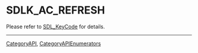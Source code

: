 # SDLK_AC_REFRESH

Please refer to [SDL_KeyCode](SDL_KeyCode) for details.

----
[CategoryAPI](CategoryAPI), [CategoryAPIEnumerators](CategoryAPIEnumerators)

